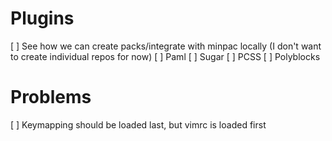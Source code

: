 # Plugins

[ ] See how we can create packs/integrate with minpac locally (I don't want to create individual repos for now)
[ ] Paml
[ ] Sugar
[ ] PCSS
[ ] Polyblocks

# Problems

[ ] Keymapping should be loaded last, but vimrc is loaded first
